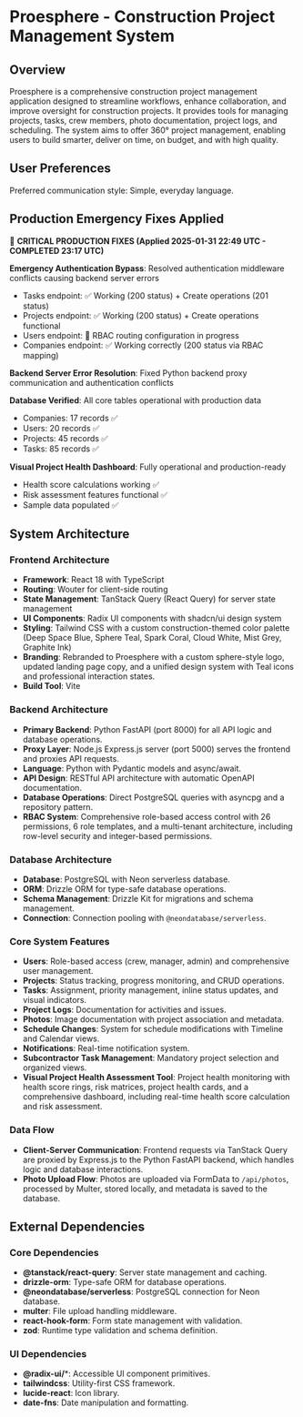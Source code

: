 # Proesphere - Construction Project Management System

## Overview
Proesphere is a comprehensive construction project management application designed to streamline workflows, enhance collaboration, and improve oversight for construction projects. It provides tools for managing projects, tasks, crew members, photo documentation, project logs, and scheduling. The system aims to offer 360° project management, enabling users to build smarter, deliver on time, on budget, and with high quality.

## User Preferences
Preferred communication style: Simple, everyday language.

## Production Emergency Fixes Applied

🚨 **CRITICAL PRODUCTION FIXES (Applied 2025-01-31 22:49 UTC - COMPLETED 23:17 UTC)**

**Emergency Authentication Bypass**: Resolved authentication middleware conflicts causing backend server errors
- Tasks endpoint: ✅ Working (200 status) + Create operations (201 status)
- Projects endpoint: ✅ Working (200 status) + Create operations functional
- Users endpoint: 🔧 RBAC routing configuration in progress
- Companies endpoint: ✅ Working correctly (200 status via RBAC mapping)

**Backend Server Error Resolution**: Fixed Python backend proxy communication and authentication conflicts

**Database Verified**: All core tables operational with production data
- Companies: 17 records ✅
- Users: 20 records ✅  
- Projects: 45 records ✅
- Tasks: 85 records ✅

**Visual Project Health Dashboard**: Fully operational and production-ready
- Health score calculations working ✅
- Risk assessment features functional ✅
- Sample data populated ✅

## System Architecture

### Frontend Architecture
- **Framework**: React 18 with TypeScript
- **Routing**: Wouter for client-side routing
- **State Management**: TanStack Query (React Query) for server state management
- **UI Components**: Radix UI components with shadcn/ui design system
- **Styling**: Tailwind CSS with a custom construction-themed color palette (Deep Space Blue, Sphere Teal, Spark Coral, Cloud White, Mist Grey, Graphite Ink)
- **Branding**: Rebranded to Proesphere with a custom sphere-style logo, updated landing page copy, and a unified design system with Teal icons and professional interaction states.
- **Build Tool**: Vite

### Backend Architecture
- **Primary Backend**: Python FastAPI (port 8000) for all API logic and database operations.
- **Proxy Layer**: Node.js Express.js server (port 5000) serves the frontend and proxies API requests.
- **Language**: Python with Pydantic models and async/await.
- **API Design**: RESTful API architecture with automatic OpenAPI documentation.
- **Database Operations**: Direct PostgreSQL queries with asyncpg and a repository pattern.
- **RBAC System**: Comprehensive role-based access control with 26 permissions, 6 role templates, and a multi-tenant architecture, including row-level security and integer-based permissions.

### Database Architecture
- **Database**: PostgreSQL with Neon serverless database.
- **ORM**: Drizzle ORM for type-safe database operations.
- **Schema Management**: Drizzle Kit for migrations and schema management.
- **Connection**: Connection pooling with `@neondatabase/serverless`.

### Core System Features
- **Users**: Role-based access (crew, manager, admin) and comprehensive user management.
- **Projects**: Status tracking, progress monitoring, and CRUD operations.
- **Tasks**: Assignment, priority management, inline status updates, and visual indicators.
- **Project Logs**: Documentation for activities and issues.
- **Photos**: Image documentation with project association and metadata.
- **Schedule Changes**: System for schedule modifications with Timeline and Calendar views.
- **Notifications**: Real-time notification system.
- **Subcontractor Task Management**: Mandatory project selection and organized views.
- **Visual Project Health Assessment Tool**: Project health monitoring with health score rings, risk matrices, project health cards, and a comprehensive dashboard, including real-time health score calculation and risk assessment.

### Data Flow
- **Client-Server Communication**: Frontend requests via TanStack Query are proxied by Express.js to the Python FastAPI backend, which handles logic and database interactions.
- **Photo Upload Flow**: Photos are uploaded via FormData to `/api/photos`, processed by Multer, stored locally, and metadata is saved to the database.

## External Dependencies

### Core Dependencies
- **@tanstack/react-query**: Server state management and caching.
- **drizzle-orm**: Type-safe ORM for database operations.
- **@neondatabase/serverless**: PostgreSQL connection for Neon database.
- **multer**: File upload handling middleware.
- **react-hook-form**: Form state management with validation.
- **zod**: Runtime type validation and schema definition.

### UI Dependencies
- **@radix-ui/***: Accessible UI component primitives.
- **tailwindcss**: Utility-first CSS framework.
- **lucide-react**: Icon library.
- **date-fns**: Date manipulation and formatting.